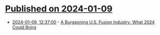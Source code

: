 # [Published on 2024-01-09](index.md)

* [2024-01-09, 12:37:00](https://soylentnews.org/article.pl?sid=24/01/09/040211&from=rss) - [A Burgeoning U.S. Fusion Industry: What 2024 Could Bring](https://soylentnews.org/article.pl?sid=24/01/09/040211&from=rss)
